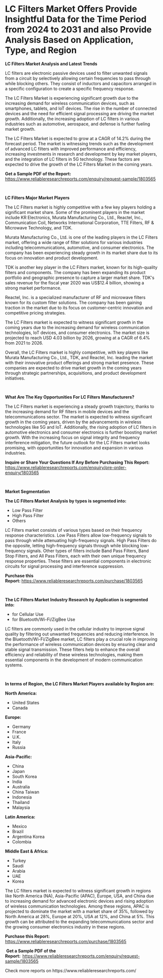 <p><h1>LC Filters Market Offers Provide Insightful Data for the Time Period from 2024 to 2031 and also Provide Analysis Based on Application, Type, and Region</h1></p><p><strong>LC Filters Market Analysis and Latest Trends</strong></p>
<p><p>LC filters are electronic passive devices used to filter unwanted signals from a circuit by selectively allowing certain frequencies to pass through while blocking others. They consist of inductors and capacitors arranged in a specific configuration to create a specific frequency response.</p><p>The LC Filters Market is experiencing significant growth due to the increasing demand for wireless communication devices, such as smartphones, tablets, and IoT devices. The rise in the number of connected devices and the need for efficient signal processing are driving the market growth. Additionally, the increasing adoption of LC filters in various industries such as automotive, aerospace, and defense is further fueling market growth.</p><p>The LC Filters Market is expected to grow at a CAGR of 14.2% during the forecast period. The market is witnessing trends such as the development of advanced LC filters with improved performance and efficiency, increasing investments in research and development by key market players, and the integration of LC filters in 5G technology. These factors are expected to drive the growth of the LC Filters Market in the coming years.</p></p>
<p><strong>Get a Sample PDF of the Report:&nbsp;</strong> <a href="https://www.reliableresearchreports.com/enquiry/request-sample/1803565">https://www.reliableresearchreports.com/enquiry/request-sample/1803565</a></p>
<p>&nbsp;</p>
<p><strong>LC Filters Major Market Players</strong></p>
<p><p>The LC Filters market is highly competitive with a few key players holding a significant market share. Some of the prominent players in the market include KR Electronics, Murata Manufacturing Co., Ltd., Reactel, Inc., Communication Coil, Networks International Corporation, TTE Filters, RF & Microwave Technology, and TDK.</p><p>Murata Manufacturing Co., Ltd. is one of the leading players in the LC Filters market, offering a wide range of filter solutions for various industries including telecommunications, automotive, and consumer electronics. The company has been experiencing steady growth in its market share due to its focus on innovation and product development.</p><p>TDK is another key player in the LC Filters market, known for its high-quality filters and components. The company has been expanding its product portfolio and geographic presence to capture a larger market share. TDK's sales revenue for the fiscal year 2020 was US$12.4 billion, showing a strong market performance.</p><p>Reactel, Inc. is a specialized manufacturer of RF and microwave filters known for its custom filter solutions. The company has been gaining traction in the market due to its focus on customer-centric innovation and competitive pricing strategies.</p><p>The LC Filters market is expected to witness significant growth in the coming years due to the increasing demand for wireless communication technologies, IoT devices, and consumer electronics. The market size is projected to reach USD 4.03 billion by 2026, growing at a CAGR of 6.4% from 2021 to 2026.</p><p>Overall, the LC Filters market is highly competitive, with key players like Murata Manufacturing Co., Ltd., TDK, and Reactel, Inc. leading the market with their innovative product offerings and strong market presence. These companies are expected to drive market growth in the coming years through strategic partnerships, acquisitions, and product development initiatives.</p></p>
<p>&nbsp;</p>
<p><strong>What Are The Key Opportunities For LC Filters Manufacturers?</strong></p>
<p><p>The LC Filters market is experiencing a steady growth trajectory, thanks to the increasing demand for RF filters in mobile devices and the telecommunications sector. The market is expected to witness significant growth in the coming years, driven by the advancements in wireless technologies like 5G and IoT. Additionally, the rising adoption of LC filters in automotive electronics and consumer electronics is further boosting market growth. With the increasing focus on signal integrity and frequency interference mitigation, the future outlook for the LC Filters market looks promising, with opportunities for innovation and expansion in various industries.</p></p>
<p><strong>Inquire or Share Your Questions If Any Before Purchasing This Report:</strong> <a href="https://www.reliableresearchreports.com/enquiry/pre-order-enquiry/1803565">https://www.reliableresearchreports.com/enquiry/pre-order-enquiry/1803565</a></p>
<p>&nbsp;</p>
<p><strong>Market Segmentation</strong></p>
<p><strong>The LC Filters Market Analysis by types is segmented into:</strong></p>
<p><ul><li>Low Pass Filter</li><li>High Pass Filter</li><li>Others</li></ul></p>
<p><p>LC Filters market consists of various types based on their frequency response characteristics. Low Pass Filters allow low-frequency signals to pass through while attenuating high-frequency signals. High Pass Filters do the opposite, letting high-frequency signals through while blocking low-frequency signals. Other types of filters include Band Pass Filters, Band Stop Filters, and All Pass Filters, each with their own unique frequency response properties. These filters are essential components in electronic circuits for signal processing and interference suppression.</p></p>
<p><strong>Purchase this Report:&nbsp;</strong><a href="https://www.reliableresearchreports.com/purchase/1803565">https://www.reliableresearchreports.com/purchase/1803565</a></p>
<p>&nbsp;</p>
<p><strong>The LC Filters Market Industry Research by Application is segmented into:</strong></p>
<p><ul><li>for Cellular Use</li><li>for Bluetooth/Wi-Fi/ZigBee Use</li></ul></p>
<p><p>LC filters are commonly used in the cellular industry to improve signal quality by filtering out unwanted frequencies and reducing interference. In the Bluetooth/Wi-Fi/ZigBee market, LC filters play a crucial role in improving the performance of wireless communication devices by ensuring clear and stable signal transmission. These filters help to enhance the overall efficiency and reliability of these wireless technologies, making them essential components in the development of modern communication systems.</p></p>
<p>&nbsp;</p>
<p><strong>In terms of Region, the LC Filters Market Players available by Region are:</strong></p>
<p>
    <p> <strong> North America: </strong>
        <ul>
            <li>United States</li>
            <li>Canada</li>
        </ul>
        </p> 
    <p> <strong> Europe: </strong>
        <ul>
            <li>Germany</li>
            <li>France</li>
            <li>U.K.</li>
            <li>Italy</li>
            <li>Russia</li>
        </ul>
        </p> 
    <p> <strong> Asia-Pacific: </strong>
        <ul>
            <li>China</li>
            <li>Japan</li>
            <li>South Korea</li>
            <li>India</li>
            <li>Australia</li>
            <li>China Taiwan</li>
            <li>Indonesia</li>
            <li>Thailand</li>
            <li>Malaysia</li>
        </ul>
        </p> 
    <p> <strong> Latin America: </strong>
        <ul>
            <li>Mexico</li>
            <li>Brazil</li>
            <li>Argentina Korea</li>
            <li>Colombia</li>
        </ul>
        </p> 
    <p> <strong> Middle East & Africa: </strong>
        <ul>
            <li>Turkey</li>
            <li>Saudi</li>
            <li>Arabia</li>
            <li>UAE</li>
            <li>Korea</li>
        </ul>
    </p>
    </p>
<p><p>The LC filters market is expected to witness significant growth in regions like North America (NA), Asia-Pacific (APAC), Europe, USA, and China due to increasing demand for advanced electronic devices and rising adoption of wireless communication technologies. Among these regions, APAC is projected to dominate the market with a market share of 35%, followed by North America at 28%, Europe at 20%, USA at 12%, and China at 5%. This growth can be attributed to the expanding telecommunications sector and the growing consumer electronics industry in these regions.</p></p>
<p><strong>Purchase this Report: </strong><a href="https://www.reliableresearchreports.com/purchase/1803565">https://www.reliableresearchreports.com/purchase/1803565</a></p>
<p>&nbsp;<strong>Get a Sample PDF of the Report:&nbsp;&nbsp;</strong><a href="https://www.reliableresearchreports.com/enquiry/request-sample/1803565">https://www.reliableresearchreports.com/enquiry/request-sample/1803565</a></p>
<p><strong></strong></p>
<p>Check more reports on https://www.reliableresearchreports.com/</p>